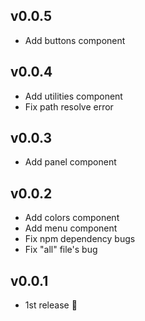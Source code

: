 ## v0.0.5
- Add buttons component

## v0.0.4
- Add utilities component
- Fix path resolve error

## v0.0.3
- Add panel component

## v0.0.2
- Add colors component
- Add menu component
- Fix npm dependency bugs
- Fix "all" file's bug

## v0.0.1
- 1st release :tada:
